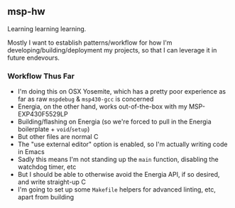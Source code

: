 ## msp-hw

Learning learning learning.

Mostly I want to establish patterns/workflow for how I'm developing/building/deployment my projects, so that I can leverage it in future endevours.

### Workflow Thus Far

* I'm doing this on OSX Yosemite, which has a pretty poor experience as far as raw `mspdebug` & `msp430-gcc` is concerned
* Energia, on the other hand, works out-of-the-box with my MSP-EXP430F5529LP
* Building/flashing on Energia (so we're forced to pull in the Energia boilerplate + `void`/`setup`)
* But other files are normal C
* The "use external editor" option is enabled, so I'm actually writing code in Emacs
* Sadly this means I'm not standing up the `main` function, disabling the watchdog timer, etc
* But I should be able to otherwise avoid the Energia API, if so desired, and write straight-up C
* I'm going to set up some `Makefile` helpers for advanced linting, etc, apart from building
